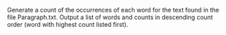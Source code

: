 Generate a count of the occurrences of each word for the text found in the file Paragraph.txt. Output a list of words and counts in descending count order (word with highest count listed first).
